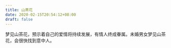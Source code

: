 ```yaml
---
title: 山茶花
date: 2020-02-15T20:54:12+08:00
draft: false
---
```


梦见山茶花，预示着自己的爱情将持续发展，有情人终成眷属。未婚男女梦见山茶花，会很快找到意中人。